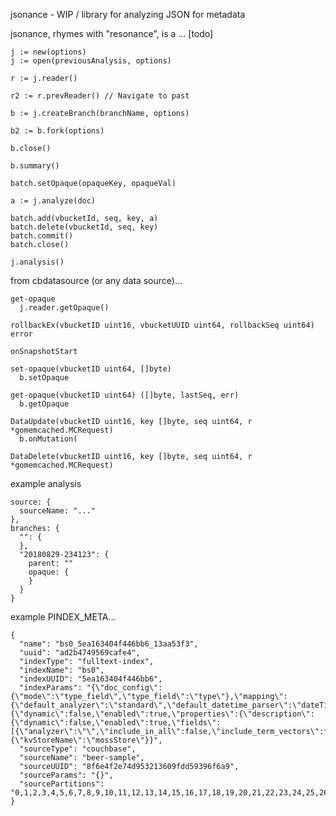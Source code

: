 jsonance - WIP / library for analyzing JSON for metadata

jsonance, rhymes with "resonance", is a ... [todo]

    j := new(options)
    j := open(previousAnalysis, options)

    r := j.reader()

    r2 := r.prevReader() // Navigate to past

    b := j.createBranch(branchName, options)

    b2 := b.fork(options)

    b.close()

    b.summary()

    batch.setOpaque(opaqueKey, opaqueVal)

    a := j.analyze(doc)

    batch.add(vbucketId, seq, key, a)
    batch.delete(vbucketId, seq, key)
    batch.commit()
    batch.close()

    j.analysis()

from cbdatasource (or any data source)...

    get-opaque
      j.reader.getOpaque()

    rollbackEx(vbucketID uint16, vbucketUUID uint64, rollbackSeq uint64) error

    onSnapshotStart

    set-opaque(vbucketID uint64, []byte)
      b.setOpaque

    get-opaque(vbucketID uint64) ([]byte, lastSeq, err)
      b.getOpaque

    DataUpdate(vbucketID uint16, key []byte, seq uint64, r *gomemcached.MCRequest)
      b.onMutation(

    DataDelete(vbucketID uint16, key []byte, seq uint64, r *gomemcached.MCRequest)

example analysis

    source: {
      sourceName: "..."
    },
    branches: {
      "": {
      },
      "20180829-234123": {
        parent: ""
        opaque: {
        }
      }
    }

example PINDEX_META...

    {
      "name": "bs0_5ea163404f446bb6_13aa53f3",
      "uuid": "ad2b4749569cafe4",
      "indexType": "fulltext-index",
      "indexName": "bs0",
      "indexUUID": "5ea163404f446bb6",
      "indexParams": "{\"doc_config\":{\"mode\":\"type_field\",\"type_field\":\"type\"},\"mapping\":{\"default_analyzer\":\"standard\",\"default_datetime_parser\":\"dateTimeOptional\",\"default_field\":\"_all\",\"default_mapping\":{\"dynamic\":false,\"enabled\":true,\"properties\":{\"description\":{\"dynamic\":false,\"enabled\":true,\"fields\":[{\"analyzer\":\"\",\"include_in_all\":false,\"include_term_vectors\":false,\"index\":true,\"name\":\"description\",\"store\":false,\"type\":\"text\"}]}}},\"default_type\":\"_default\",\"index_dynamic\":false,\"store_dynamic\":false},\"store\":{\"kvStoreName\":\"mossStore\"}}",
      "sourceType": "couchbase",
      "sourceName": "beer-sample",
      "sourceUUID": "8f6e4f2e74d953213609fdd59396f6a9",
      "sourceParams": "{}",
      "sourcePartitions": "0,1,2,3,4,5,6,7,8,9,10,11,12,13,14,15,16,17,18,19,20,21,22,23,24,25,26,27,28,29,30,31,32,33,34,35,36,37,38,39,40,41,42,43,44,45,46,47,48,49,50,51,52,53,54,55,56,57,58,59,60,61,62,63,64,65,66,67,68,69,70,71,72,73,74,75,76,77,78,79,80,81,82,83,84,85,86,87,88,89,90,91,92,93,94,95,96,97,98,99,100,101,102,103,104,105,106,107,108,109,110,111,112,113,114,115,116,117,118,119,120,121,122,123,124,125,126,127,128,129,130,131,132,133,134,135,136,137,138,139,140,141,142,143,144,145,146,147,148,149,150,151,152,153,154,155,156,157,158,159,160,161,162,163,164,165,166,167,168,169,170"
    }


